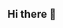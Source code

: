 ## Hi there 👋

<!--
**SimonMuigai/SimonMuigai** is a ✨ _special_ ✨ repository because its `README.md` (this file) appears on your GitHub profile.

# 💫 About Me:
I'm currently working on a wiki leaks anonymous website that allows users in Kenya to post exposes, about whatever it is<br>I am currently learning React Native<br>Ask me about Arduino sensors<br>I run on coffee and bad dad jokes


## 🌐 Socials:
[![Instagram](https://img.shields.io/badge/Instagram-%23E4405F.svg?logo=Instagram&logoColor=white)](https://instagram.com/muigaiii) [![LinkedIn](https://img.shields.io/badge/LinkedIn-%230077B5.svg?logo=linkedin&logoColor=white)](https://linkedin.com/in/Simon Muigai) [![X](https://img.shields.io/badge/X-black.svg?logo=X&logoColor=white)](https://x.com/_SimonMuigai_) 

# 💻 Tech Stack:
![C++](https://img.shields.io/badge/c++-%2300599C.svg?style=for-the-badge&logo=c%2B%2B&logoColor=white) ![Java](https://img.shields.io/badge/java-%23ED8B00.svg?style=for-the-badge&logo=openjdk&logoColor=white) ![HTML5](https://img.shields.io/badge/html5-%23E34F26.svg?style=for-the-badge&logo=html5&logoColor=white) ![JavaScript](https://img.shields.io/badge/javascript-%23323330.svg?style=for-the-badge&logo=javascript&logoColor=%23F7DF1E) ![Windows Terminal](https://img.shields.io/badge/Windows%20Terminal-%234D4D4D.svg?style=for-the-badge&logo=windows-terminal&logoColor=white) ![Dart](https://img.shields.io/badge/dart-%230175C2.svg?style=for-the-badge&logo=dart&logoColor=white) ![GithubPages](https://img.shields.io/badge/github%20pages-121013?style=for-the-badge&logo=github&logoColor=white) ![.Net](https://img.shields.io/badge/.NET-5C2D91?style=for-the-badge&logo=.net&logoColor=white) ![React Native](https://img.shields.io/badge/react_native-%2320232a.svg?style=for-the-badge&logo=react&logoColor=%2361DAFB) ![MongoDB](https://img.shields.io/badge/MongoDB-%234ea94b.svg?style=for-the-badge&logo=mongodb&logoColor=white) ![Arduino](https://img.shields.io/badge/-Arduino-00979D?style=for-the-badge&logo=Arduino&logoColor=white) ![Cisco](https://img.shields.io/badge/cisco-%23049fd9.svg?style=for-the-badge&logo=cisco&logoColor=black) ![Notion](https://img.shields.io/badge/Notion-%23000000.svg?style=for-the-badge&logo=notion&logoColor=white)
# 📊 GitHub Stats:
![](https://github-readme-stats.vercel.app/api?username=SimonMuigai&theme=dark&hide_border=false&include_all_commits=false&count_private=false)<br/>
![](https://github-readme-streak-stats.herokuapp.com/?user=SimonMuigai&theme=dark&hide_border=false)<br/>
![](https://github-readme-stats.vercel.app/api/top-langs/?username=SimonMuigai&theme=dark&hide_border=false&include_all_commits=false&count_private=false&layout=compact)

---
[![](https://visitcount.itsvg.in/api?id=SimonMuigai&icon=0&color=0)](https://visitcount.itsvg.in)

<!-- Proudly created with GPRM ( https://gprm.itsvg.in ) -->
